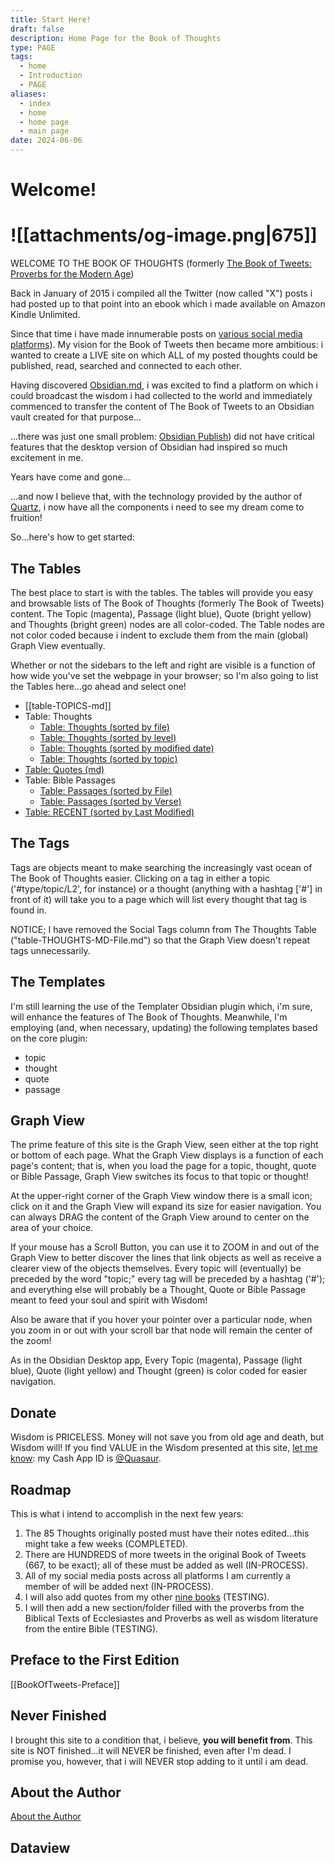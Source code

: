 ```yaml
---
title: Start Here!
draft: false
description: Home Page for the Book of Thoughts
type: PAGE
tags:
  - home
  - Introduction
  - PAGE
aliases:
  - index
  - home
  - home page
  - main page
date: 2024-06-06
---
```

# Welcome!
# ![[attachments/og-image.png|675]]
WELCOME TO THE BOOK OF THOUGHTS (formerly [The Book of Tweets: Proverbs for the Modern Age](https://www.amazon.com/Book-Tweets-Proverbs-Modern-Age-ebook/dp/B00RSE25H2))

Back in January of 2015 i compiled all the Twitter (now called "X") posts i had posted up to that point into an ebook which i made available on Amazon Kindle Unlimited.

Since that time i have made innumerable posts on [various social media platforms](https://www.clmjournal.com/all-the-links)). My vision for the Book of Tweets then became more ambitious: i wanted to create a LIVE site on which ALL of my posted thoughts could be published, read, searched and connected to each other.

Having discovered [Obsidian.md](https://obsidian.md), i was excited to find a platform on which i could broadcast the wisdom i had collected to the world and immediately commenced to transfer the content of The Book of Tweets to an Obsidian vault created for that purpose...

...there was just one small problem: [Obsidian Publish](https://obsidian.md/publish)) did not have critical features that the desktop version of Obsidian had inspired so much excitement in me.

Years have come and gone...

...and now I believe that, with the technology provided by the author of [Quartz](https://quartz.jzhao.xyz/), i now have all the components i need to see my dream come to fruition!

So...here's how to get started:

## The Tables
The best place to start is with the tables. The tables will provide you easy and browsable lists of The Book of Thoughts (formerly The Book of Tweets) content. The Topic (magenta), Passage (light blue), Quote (bright yellow) and  Thoughts (bright green) nodes are all color-coded. The Table nodes are not color coded because i indent to exclude them from the main (global) Graph View eventually.

Whether or not the sidebars to the left and right are visible is a function of how wide you've set the webpage in your browser; so I'm also going to list the Tables here...go ahead and select one!
- [[table-TOPICS-md]]
- Table: Thoughts
	- [Table: Thoughts (sorted by file)](table-THOUGHTS-MD-File.md)
	- [Table: Thoughts (sorted by level)](table-THOUGHTS-MD-Level.md)
	- [Table: Thoughts (sorted by modified date)](table-THOUGHTS-MD-Modified.md)
	- [Table: Thoughts (sorted by topic)](table-THOUGHTS-MD-Topic.md)
- [Table: Quotes (md)](table-QUOTES-md-File.md)
- Table: Bible Passages
	- [Table: Passages (sorted by File)](table-PASSAGES-MD-File.md)
	- [Table: Passages (sorted by Verse)](table-PASSAGES-MD-Verse.md)
- [Table: RECENT (sorted by Last Modified)](Tables/table-RECENT-md)

## The Tags
Tags are objects meant to make searching the increasingly vast ocean of The Book of Thoughts easier. Clicking on a tag in either a topic ('#type/topic/L2', for instance) or a thought (anything with a hashtag ['#'] in front of it) will take you to a page which will list every thought that tag is found in.

NOTICE; I have removed the Social Tags column from The Thoughts Table ("table-THOUGHTS-MD-File.md") so that the Graph View doesn't repeat tags unnecessarily.

## The Templates
I'm still learning the use of the Templater Obsidian plugin which, i'm sure, will enhance the features of The Book of Thoughts. Meanwhile, I'm employing (and, when necessary, updating) the following templates based on the core plugin:
- topic
- thought
- quote
- passage

## Graph View
The prime feature of this site is the Graph View, seen either at the top right or bottom of each page. What the Graph View displays is a function of each page's content; that is, when you load the page for a topic, thought, quote or Bible Passage, Graph View switches its focus to that topic or thought!

At the upper-right corner of the Graph View window there is a small icon; click on it and the Graph View will expand its size for easier navigation. You can always DRAG the content of the Graph View around to center on the area of your choice. 

If your mouse has a Scroll Button, you can use it to ZOOM in and out of the Graph View to better discover the lines that link objects as well as receive a clearer view of the objects themselves. Every topic will (eventually) be preceded by the word "topic;" every tag will be preceded by a hashtag ('#'); and everything else will probably be a Thought, Quote or Bible Passage meant to feed your soul and spirit with Wisdom!

Also be aware that if you hover your pointer over a particular node, when you zoom in or out with your scroll bar that node will remain the center of the zoom!

As in the Obsidian Desktop app, Every Topic (magenta), Passage (light blue), Quote (light yellow) and Thought (green) is color coded for easier navigation.

## Donate
Wisdom is PRICELESS. Money will not save you from old age and death, but Wisdom will! If you find VALUE in the Wisdom presented at this site, [let me know](https://clmjournal.com/contact): my Cash App ID is [@Quasaur](https://cash.app/$Quasaur).

## Roadmap
This is what i intend to accomplish in the next few years:
1. The 85 Thoughts originally posted must have their notes edited...this might take a few weeks (COMPLETED).
2. There are HUNDREDS of more tweets in the original Book of Tweets (667, to be exact); all of these must be added as well (IN-PROCESS).
3. All of my social media posts across all platforms I am currently a member of will be added next (IN-PROCESS).
4. I will also add quotes from my other [nine books](https://www.clmjournal.com/books) (TESTING).
5. I will then add a new section/folder filled with the proverbs from the Biblical Texts of Ecclesiastes and Proverbs as well as wisdom literature from the entire Bible (TESTING).

## Preface to the First Edition
[[BookOfTweets-Preface]]

## Never Finished
I brought this site to a condition that, i believe, **you will benefit from**. This site is NOT finished...it will NEVER be finished, even after I'm dead. I promise you, however, that i will NEVER stop adding to it until i am dead.

## About the Author
[About the Author](https://clmjournal.com/author)

## Dataview
